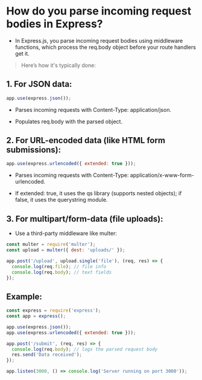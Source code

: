 # How do you parse incoming request bodies in Express?

- In Express.js, you parse incoming request bodies using middleware functions, which process the req.body object before your route handlers get it.

> Here’s how it's typically done:

## 1. For JSON data:
```js
app.use(express.json());
```
- Parses incoming requests with Content-Type: application/json.

- Populates req.body with the parsed object.

## 2. For URL-encoded data (like HTML form submissions):
```js
app.use(express.urlencoded({ extended: true }));
```
- Parses incoming requests with Content-Type: application/x-www-form-urlencoded.

- If extended: true, it uses the qs library (supports nested objects); if false, it uses the querystring module.

## 3. For multipart/form-data (file uploads):
- Use a third-party middleware like multer:

```js
const multer = require('multer');
const upload = multer({ dest: 'uploads/' });

app.post('/upload', upload.single('file'), (req, res) => {
  console.log(req.file); // file info
  console.log(req.body); // text fields
});
```
## Example:
```js
const express = require('express');
const app = express();

app.use(express.json());
app.use(express.urlencoded({ extended: true }));

app.post('/submit', (req, res) => {
  console.log(req.body); // logs the parsed request body
  res.send('Data received');
});

app.listen(3000, () => console.log('Server running on port 3000'));
```
